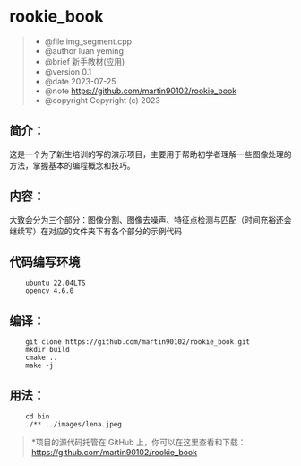 # rookie_book
>  * @file img_segment.cpp
>  * @author luan yeming
>  * @brief  新手教材(应用)
>  * @version 0.1
>  * @date 2023-07-25
>  * @note https://github.com/martin90102/rookie_book
>  * @copyright Copyright (c) 2023
>
>  

## 简介：

​    这是一个为了新生培训的写的演示项目，主要用于帮助初学者理解一些图像处理的方法，掌握基本的编程概念和技巧。

## 内容：

​    大致会分为三个部分：图像分割、图像去噪声、特征点检测与匹配（时间充裕还会继续写）
​    在对应的文件夹下有各个部分的示例代码

## 代码编写环境

```
	ubuntu 22.04LTS
	opencv 4.6.0
```



## 编译：

```
    git clone https://github.com/martin90102/rookie_book.git
    mkdir build
    cmake ..
    make -j
```

## 用法：

```
    cd bin
    ./** ../images/lena.jpeg
```

> *项目的源代码托管在 GitHub 上，你可以在这里查看和下载：https://github.com/martin90102/rookie_book

